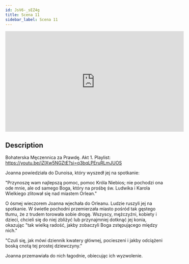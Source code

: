 ```yaml
---
id: JsV6-_sEZ4g
title: Scena 11
sidebar_label: Scena 11
---
```


<iframe
  width="560"
  height="315"
  src="https://www.youtube.com/embed/JsV6-_sEZ4g"
  title="YouTube video player"
  frameborder="0"
  allow="accelerometer; autoplay; clipboard-write; encrypted-media; gyroscope; picture-in-picture; web-share"
  referrerpolicy="strict-origin-when-cross-origin"
  allowfullscreen
></iframe>

## Description

Bohaterska Męczennica za Prawdę. Akt 1.
Playlist: https://youtu.be/iZlXw5NGZtE?si=q3bqLPEruRLmJUOS

Joanna powiedziała do Dunoisa, który wyszedł jej na spotkanie:

"Przynoszę wam najlepszą pomoc, pomoc Króla Niebios; nie pochodzi ona ode mnie, ale od samego Boga, który na prośbę św. Ludwika i Karola Wielkiego zlitował się nad miastem Orlean."

O ósmej wieczorem Joanna wjechała do Orleanu. Ludzie ruszyli jej na spotkanie. W świetle pochodni przemierzała miasto pośród tak gęstego tłumu, że z trudem torowała sobie drogę. Wszyscy, mężczyźni, kobiety i dzieci, chcieli się do niej zbliżyć lub przynajmniej dotknąć jej konia, okazując "tak wielką radość, jakby zobaczyli Boga zstępującego między nich."

"Czuli się, jak mówi dziennik kwatery głównej, pocieszeni i jakby odciążeni boską cnotą tej prostej dziewczyny."

Joanna przemawiała do nich łagodnie, obiecując ich wyzwolenie.
